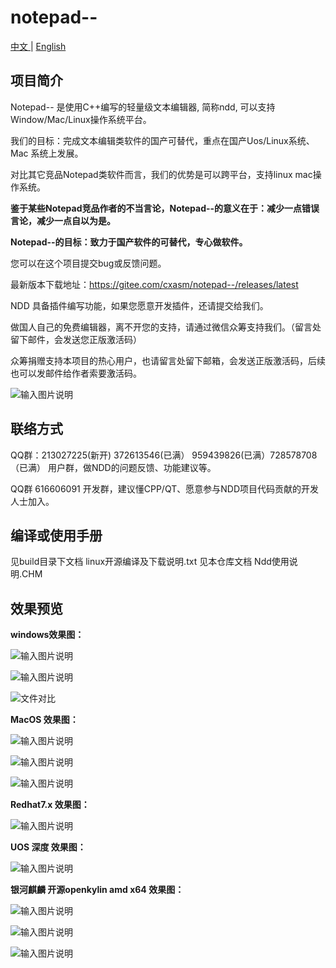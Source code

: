 # notepad--

[中文 ](README.md) | [English](README_EN.md)

## 项目简介

Notepad-- 是使用C++编写的轻量级文本编辑器, 简称ndd, 可以支持Window/Mac/Linux操作系统平台。

我们的目标：完成文本编辑类软件的国产可替代，重点在国产Uos/Linux系统、Mac 系统上发展。

对比其它竞品Notepad类软件而言，我们的优势是可以跨平台，支持linux mac操作系统。

 **鉴于某些Notepad竞品作者的不当言论，Notepad--的意义在于：减少一点错误言论，减少一点自以为是。** 

 **Notepad--的目标：致力于国产软件的可替代，专心做软件。**

您可以在这个项目提交bug或反馈问题。

最新版本下载地址：https://gitee.com/cxasm/notepad--/releases/latest

NDD 具备插件编写功能，如果您愿意开发插件，还请提交给我们。

做国人自己的免费编辑器，离不开您的支持，请通过微信众筹支持我们。（留言处留下邮件，会发送您正版激活码）

众筹捐赠支持本项目的热心用户，也请留言处留下邮箱，会发送正版激活码，后续也可以发邮件给作者索要激活码。

![输入图片说明](6688.png)

## 联络方式

QQ群：213027225(新开) 372613546(已满） 959439826(已满）728578708（已满） 用户群，做NDD的问题反馈、功能建议等。

QQ群 616606091 开发群，建议懂CPP/QT、愿意参与NDD项目代码贡献的开发人士加入。

## 编译或使用手册
见build目录下文档 linux开源编译及下载说明.txt
见本仓库文档 Ndd使用说明.CHM

## 效果预览

 **windows效果图：** 

![输入图片说明](png/0828.png)

![输入图片说明](png/20240105.png)


![文件对比](png/6.png)

 **MacOS 效果图：** 

![输入图片说明](png/010501.png)


![输入图片说明](png/010502.png)

![输入图片说明](010503.png)


 **Redhat7.x 效果图：** 

![输入图片说明](png/010505.png)

 **UOS 深度 效果图：** 

![输入图片说明](png/0809.png)

 **银河麒麟 开源openkylin amd x64 效果图：** 

![输入图片说明](png/kinly01.png)

![输入图片说明](png/kinly02.png)

![输入图片说明](png/kinly03.png)